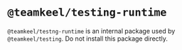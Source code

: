 # `@teamkeel/testing-runtime`

`@teamkeel/testng-runtime` is an internal package used by `@teamkeel/testing`. Do not install this package directly.

